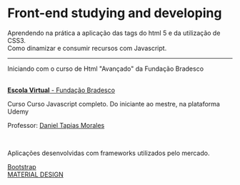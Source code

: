 # Front-end studying and developing
Aprendendo na prática a aplicação das tags do html 5 e da utilização de CSS3. 
<br />
Como dinamizar e consumir recursos com Javascript.
<br />
<hr>
<p>Iniciando com o curso de Html "Avançado" da Fundação Bradesco</p>
<br />
<a href="https://www.ev.org.br/"><strong>Escola Virtual</strong> - Fundação Bradesco</a>
<br />
<p>Curso Curso Javascript completo. Do iniciante ao mestre, na plataforma Udemy</p>
<p>Professor: <a href="https://www.linkedin.com/in/daniel-tapias-morales-87145621">Daniel Tapias Morales</a></p>
<br />
<p>Aplicações desenvolvidas com frameworks utilizados pelo mercado.</p>
<a href="">Bootstrap</a>
<br />
<a href="https://material.io/develop">MATERIAL DESIGN</a>
<br />
<a href="https://get.foundation/index.html>Foundation</a>

